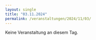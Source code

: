 ```yaml
---
layout: single
title: "03.11.2024"
permalink: /veranstaltungen/2024/11/03/
---
```


Keine Veranstaltung an diesem Tag.
